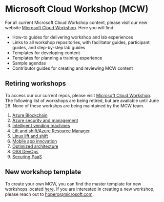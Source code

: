 # Microsoft Cloud Workshop (MCW)
For all current Microsoft Cloud Workshop content, please visit our new website [Microsoft Cloud Workshop](microsoftcloudworkshop.com). Here you will find: 
- How-to guides for delivering workshop and lab experiences
- Links to all workshop repositories, with facilitator guides, participant guides, and step-by-step lab guides 
- Templates for developing content
- Templates for planning a training experience
- Sample agendas
- Contributor guides for creating and reviewing MCW content

## Retiring workshops
To access our our current repos, please visit [Microsoft Cloud Workshop](microsoftcloudworkshop.com). The following list of workshops are being retired, but are available until June 28. None of these workshps are being maintained by the MCW team. 

1. [Azure Blockchain](https://github.com/Microsoft/MCW-Azure-Blockchain)
1. [Azure security and management](https://github.com/Microsoft/MCW-Azure-Security-and-Management)
1. [Intelligent vending machines](https://github.com/Microsoft/MCW-Intelligent-Vending-Machines)
1. [Lift and shift/Azure Resource Manager](https://github.com/Microsoft/MCW-Lift-and-shift-Azure-Resource-Manager)
1. [Linux lift and shift](https://github.com/Microsoft/MCW-Linux-Lift-and-Shift)
1. [Mobile app innovation](https://github.com/Microsoft/MCW-Mobile-App-Innovation)
1. [Optimized architecture](https://github.com/Microsoft/MCW-Optimized-Architecture)
1. [OSS DevOps](https://github.com/Microsoft/MCW-OSS-DevOps)
1. [Securing PaaS](https://github.com/Microsoft/MCW-Securing-PaaS)

## New workshop template
To create your own MCW, you can find the master template for new workshops located [here](https://github.com/Microsoft/MCW-Template-Cloud-Workshop). If you are interested in creating a new workshop, please reach out to hopero@microsoft.com. 
